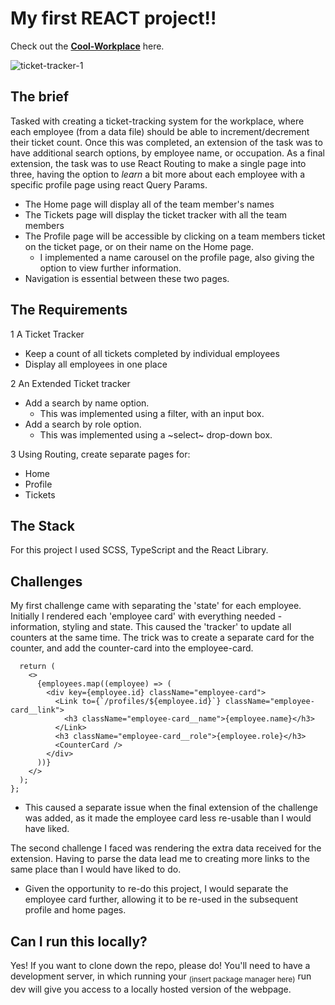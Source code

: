 # My first REACT project!!

Check out the [**Cool-Workplace**](https://nmwolfe.github.io/cool-workplace/#/) here.

![ticket-tracker-1](https://github.com/nmWolfe/cool-workplace/assets/125403716/a4ccbf47-a0ce-4d58-bcb2-dbce3f463ac4)

## The brief

Tasked with creating a ticket-tracking system for the workplace, where each employee (from a data file) should be able to increment/decrement their ticket count. Once this was completed, an extension of the task was to have additional search options, by employee name, or occupation. As a final extension, the task was to use React Routing to make a single page into three, having the option to _learn_ a bit more about each employee with a specific profile page using react Query Params.

- The Home page will display all of the team member's names
- The Tickets page will display the ticket tracker with all the team members
- The Profile page will be accessible by clicking on a team members ticket on the ticket page, or on their name on the Home page.
  - I implemented a name carousel on the profile page, also giving the option to view further information.
- Navigation is essential between these two pages.

## The Requirements

1 A Ticket Tracker

- Keep a count of all tickets completed by individual employees
- Display all employees in one place

2 An Extended Ticket tracker

- Add a search by name option.
  - This was implemented using a filter, with an input box.
- Add a search by role option.
  - This was implemented using a ~select~ drop-down box.

3 Using Routing, create separate pages for:

- Home
- Profile
- Tickets

## The Stack

For this project I used SCSS, TypeScript and the React Library.

## Challenges

My first challenge came with separating the 'state' for each employee. Initially I rendered each 'employee card' with everything needed - information, styling and state. This caused the 'tracker' to update all counters at the same time.
The trick was to create a separate card for the counter, and add the counter-card into the employee-card.

```const EmployeeCard = ({ employees }: EmployeeCardProps) => {
  return (
    <>
      {employees.map((employee) => (
        <div key={employee.id} className="employee-card">
          <Link to={`/profiles/${employee.id}`} className="employee-card__link">
            <h3 className="employee-card__name">{employee.name}</h3>
          </Link>
          <h3 className="employee-card__role">{employee.role}</h3>
          <CounterCard />
        </div>
      ))}
    </>
  );
};
```

- This caused a separate issue when the final extension of the challenge was added, as it made the employee card less re-usable than I would have liked.

The second challenge I faced was rendering the extra data received for the extension. Having to parse the data lead me to creating more links to the same place than I would have liked to do.

- Given the opportunity to re-do this project, I would separate the employee card further, allowing it to be re-used in the subsequent profile and home pages.

## Can I run this locally?

Yes! If you want to clone down the repo, please do! You'll need to have a development server, in which running your <sub>(insert package manager here)</sub> run dev will give you access to a locally hosted version of the webpage.
